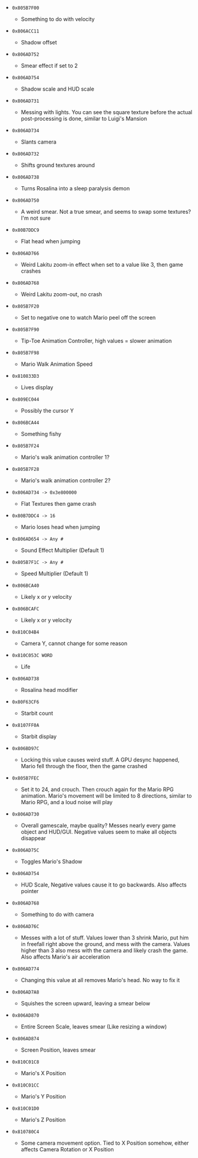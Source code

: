 - `0x805B7F00`
  - Something to do with velocity

- `0x806ACC11`
  - Shadow offset

- `0x806AD752`
  - Smear effect if set to 2

- `0x806AD754`
  - Shadow scale and HUD scale

- `0x806AD731`
  - Messing with lights. You can see the square texture before the actual post-processing is done, similar to Luigi's Mansion

- `0x806AD734`
  - Slants camera

- `0x806AD732`
  - Shifts ground textures around

- `0x806AD738`
  - Turns Rosalina into a sleep paralysis demon

- `0x806AD750`
  - A weird smear. Not a true smear, and seems to swap some textures? I'm not sure

- `0x80B7DDC9`
  - Flat head when jumping

- `0x806AD766`
  - Weird Lakitu zoom-in effect when set to a value like 3, then game crashes

- `0x806AD768`
  - Weird Lakitu zoom-out, no crash

- `0x805B7F20`
  - Set to negative one to watch Mario peel off the screen

- `0x805B7F90`
  - Tip-Toe Animation Controller, high values = slower animation

- `0x805B7F98`
  - Mario Walk Animation Speed

- `0x810833D3`
  - Lives display

- `0x809EC044`
  - Possibly the cursor Y

- `0x806BCA44`
  - Something fishy

- `0x805B7F24`
  - Mario's walk animation controller 1?

- `0x805B7F28`
  - Mario's walk animation controller 2?

- `0x806AD734 -> 0x3e800000`
  - Flat Textures then game crash

- `0x80B7DDC4 -> 16`
  - Mario loses head when jumping

- `0x806AD654 -> Any #`
  - Sound Effect Multiplier (Default 1)

- `0x805B7F1C -> Any #`
  - Speed Multiplier (Default 1)

- `0x806BCA40`
  - Likely x or y velocity

- `0x806BCAFC`
  - Likely x or y velocity

- `0x810C04B4`
  - Camera Y, cannot change for some reason

- `0x810C053C WORD`
  - Life

- `0x806AD738`
  - Rosalina head modifier

- `0x80F63CF6`
  - Starbit count

- `0x8107FF0A`
  - Starbit display

- `0x806BD97C`
  - Locking this value causes weird stuff. A GPU desync happened, Mario fell through the floor, then the game crashed

- `0x805B7FEC`
  - Set it to 24, and crouch. Then crouch again for the Mario RPG animation. Mario's movement will be limited to 8 directions, similar to Mario RPG, and a loud noise will play

- `0x806AD730`
  - Overall gamescale, maybe quality? Messes nearly every game object and HUD/GUI. Negative values seem to make all objects disappear

- `0x806AD75C`
  - Toggles Mario's Shadow

- `0x806AD754`
  - HUD Scale, Negative values cause it to go backwards. Also affects pointer

- `0x806AD768`
  - Something to do with camera

- `0x806AD76C`
  - Messes with a lot of stuff. Values lower than 3 shrink Mario, put him in freefall right above the ground, and mess with the camera. Values higher than 3 also mess with the camera and likely crash the game. Also affects Mario's air acceleration

- `0x806AD774`
  - Changing this value at all removes Mario's head. No way to fix it

- `0x806AD7A8`
  - Squishes the screen upward, leaving a smear below

- `0x806AD870`
  - Entire Screen Scale, leaves smear (Like resizing a window)

- `0x806AD874`
  - Screen Position, leaves smear

- `0x810C01C8`
  - Mario's X Position

- `0x810C01CC`
  - Mario's Y Position

- `0x810C01D0`
  - Mario's Z Position

- `0x810780C4`
  - Some camera movement option. Tied to X Position somehow, either affects Camera Rotation or X Position
